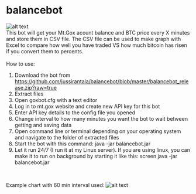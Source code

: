 balancebot
==========
![alt text](https://ip.bitcointalk.org/?u=http%3A%2F%2Foi39.tinypic.com%2F23uewr9.jpg&t=536&c=Q9tkB0WHnTRlVw )<br>
This bot will get your Mt.Gox acount balance and BTC price every X minutes and store them in CSV file. The CSV file can be used to make graph with Excel to compare how well you have traded VS how much bitcoin has risen if you convert them to percents. 
<br><br>
How to use:<br>
1. Download the bot from https://github.com/jussirantala/balancebot/blob/master/balancebot_release.zip?raw=true<br>
2. Extract files<br>
3. Open goxbot.cfg with a text editor<br>
4. Log in to mt.gox website and create new API key for this bot<br>
5. Enter API key details to the config file you opened<br>
6. Change interval to how many minutes you want the bot to wait between getting and saving data<br>
7. Open command line or terminal depending on your operating system and navigate to the folder of extracted files<br>
8. Start the bot with this command: java -jar balancebot.jar<br>
9. Let it run 24/7 (I run it at my Linux server). If you are using linux, you can make it to run on background by starting it like this: screen java -jar balancebot.jar
<br>

Example chart with 60 min interval used: 
![alt text](http://oi39.tinypic.com/118nep4.jpg )
